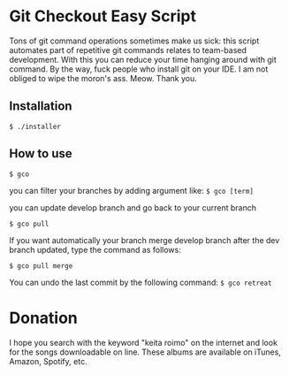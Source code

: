 # Git Checkout Easy Script

Tons of git command operations sometimes make us sick: this script automates part of repetitive git commands relates to team-based development. With this you can reduce your time hanging around with git command. By the way, fuck people who install git on your IDE. I am not obliged to wipe the moron's ass. Meow. Thank you.


## Installation 


`$ ./installer`


## How to use 

`$ gco`

you can filter your branches by adding argument like:
`$ gco [term]`

you can update develop branch and go back to your current branch

`$ gco pull`

If you want automatically your branch merge develop branch after the dev branch updated, type the command as follows:

`$ gco pull merge`


You can undo the last commit by the following command:
`$ gco retreat`

# Donation

I hope you search with the keyword "keita roimo" on the internet and look for the songs downloadable on line. These albums are available on iTunes, Amazon, Spotify, etc.
